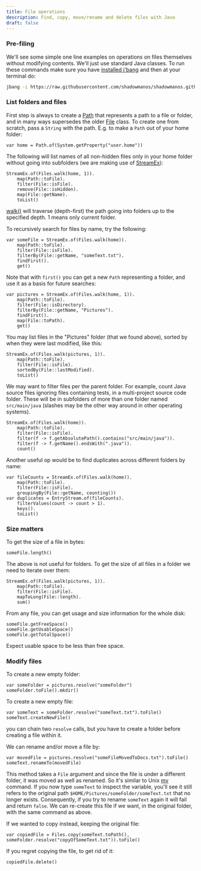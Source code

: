 ```yaml
---
title: File operations
description: Find, copy, move/rename and delete files with Java
draft: false
---
```


### Pre-filing

We'll see some simple one line examples on operations on files themselves without modifying contents. We'll just use standard Java classes. To run these commands make sure you have [installed j'bang](https://github.com/maxandersen/jbang#installation) and then at your terminal do:

```bash
jbang -i https://raw.githubusercontent.com/shadowmanos/shadowmanos.github.io/main/content/tutorials/processingFiles/fileOperations.jsh
```

### List folders and files

First step is always to create a [Path](https://docs.oracle.com/en/java/javase/17/docs/api/java.base/java/nio/file/Path.html) that represents a path to
a file or folder, and in many ways supersedes the older [File](https://docs.oracle.com/en/java/javase/17/docs/api/java.base/java/io/File.html) class. To create one from scratch, pass a `String` with the path. E.g. to make a `Path` out of your home folder:

```jshelllanguage
var home = Path.of(System.getProperty("user.home"))
```

The following will list names of all non-hidden files only in your home folder without going into subfolders (we are making use of [StreamEx](https://github.com/amaembo/streamex)):

```jshelllanguage
StreamEx.of(Files.walk(home, 1)).
    map(Path::toFile).
    filter(File::isFile).
    remove(File::isHidden).
    map(File::getName).
    toList()
``` 

[walk()](https://docs.oracle.com/en/java/javase/17/docs/api/java.base/java/nio/file/Files.html#walk(java.nio.file.Path,int,java.nio.file.FileVisitOption...))
will traverse (depth-first) the path going into folders up to the specified depth. 1 means only current folder.

To recursively search for files by name, try the following:

```jshelllanguage
var someFile = StreamEx.of(Files.walk(home)).
    map(Path::toFile).
    filter(File::isFile).
    filterBy(File::getName, "someText.txt").
    findFirst().
    get()
```

Note that with `first()` you can get a new `Path` representing a folder, and use it as a basis for future searches:

```jshelllanguage
var pictures = StreamEx.of(Files.walk(home, 1)).
    map(Path::toFile).
    filter(File::isDirectory).
    filterBy(File::getName, "Pictures").
    findFirst().
    map(File::toPath).
    get()
```

You may list files in the "Pictures" folder (that we found above), sorted by when they were last modified, like this:

```jshelllanguage
StreamEx.of(Files.walk(pictures, 1)).
    map(Path::toFile).
    filter(File::isFile).
    sortedBy(File::lastModified).
    toList()
```

We may want to filter files per the parent folder. For example, count Java source files ignoring files containing tests, in a multi-project source code folder. These will be in subfolders of more than one folder named `src/main/java` (slashes may be the other way around in other operating systems).

```jshelllanguage
StreamEx.of(Files.walk(home)).
    map(Path::toFile).
    filter(File::isFile).
    filter(f -> f.getAbsolutePath().contains("src/main/java")).
    filter(f -> f.getName().endsWith(".java")).
    count()
```

Another useful op would be to find duplicates across different folders by name:

```jshelllanguage
var fileCounts = StreamEx.of(Files.walk(home)).
    map(Path::toFile).
    filter(File::isFile).
    groupingBy(File::getName, counting())
var duplicates = EntryStream.of(fileCounts).
    filterValues(count -> count > 1).
    keys().
    toList()
```

### Size matters

To get the size of a file in bytes:

```jshelllanguage
someFile.length()
```

The above is not useful for folders. To get the size of all files in a folder we need to iterate over them:

```jshelllanguage
StreamEx.of(Files.walk(pictures, 1)).
    map(Path::toFile).
    filter(File::isFile).
    mapToLong(File::length).
    sum()
```

From any file, you can get usage and size information for the whole disk:

```jshelllanguage
someFile.getFreeSpace()
someFile.getUsableSpace()
someFile.getTotalSpace()
```

Expect usable space to be less than free space.

### Modify files

To create a new empty folder:

```jshelllanguage
var someFolder = pictures.resolve("someFolder")
someFolder.toFile().mkdir()
```

To create a new empty file:

```jshelllanguage
var someText = someFolder.resolve("someText.txt").toFile()
someText.createNewFile()
```

you can chain two `resolve` calls, but you have to create a folder before creating a file within it.

We can rename and/or move a file by:

```jshelllanguage
var movedFile = pictures.resolve("someFileMovedToDocs.txt").toFile()
someText.renameTo(movedFile)
```

This method takes a `File` argument and since the file is under a different folder, it was moved as well as renamed. So it's similar to Unix [mv](https://en.wikipedia.org/wiki/Mv) command. If you now type `someText` to inspect the variable, you'll see it still refers to the original path `$HOME/Pictures/someFolder/someText.txt` that no longer exists. Consequently, if you try to rename `someText` again it will fail and return `false`. We can re-create this file if we want, in the original folder, with the same command as above.

If we wanted to copy instead, keeping the original file:

```jshelllanguage
var copiedFile = Files.copy(someText.toPath(), someFolder.resolve("copyOfSomeText.txt")).toFile()
```

If you regret copying the file, to get rid of it:

```jshelllanguage
copiedFile.delete()
```